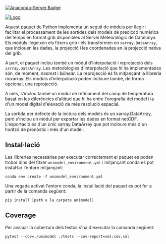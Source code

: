 [![Anaconda-Server Badge](https://anaconda.org/meteocat/unimodel/badges/version.svg)](https://anaconda.org/meteocat/unimodel)

[![Logo](https://github.com/meteocat/unimodel/tree/main/docs/source/_static/img/logo_unimodel_trans.png)](#)

Aquest paquet de Python implementa un seguit de mòduls per llegir i facilitar el processament
de les sortides dels models de prediccó numèrica del temps en format grib disponibles al
Servei Meteorològic de Catalunya. Els mòduls llegeixen els fitxers grib i els transformen en
`xarray.DataArray`, que inclouen les dades, la projecció i les coordenades en la projecció
nativa del grib.

A part, el paquet inclou també un mòdul d'interpolació i reprojecció dels `xarray.DataArray`. Les
metodologies d'interpolació que hi ha implementades són, de moment, *nearest* i *bilinear*. La
reprojecció es fa mitjançant la llibreria rioxarray. Els mòduls d'interpolació poden incloure també,
de forma opcional, una reprojecció.

A més, s'inclou també un mòdul de refinament del camp de temperatura basat en les diferències d'altitud
que hi ha entre l'orografia del model i la d'un model digital d'elevació de més resolució espacial.

La sortida per defecte de la lectura dels models és un xarray.DataArray, però s'inclou un mòdul per
exportar les dades en format netCDF. L'exportació és d'un únic xarray.DataArray que pot incloure més
d'un horitzó de pronòstic i més d'un model.

Instal·lació
------------

Les llibreries necessàries per executar correctament el paquet es poden trobar dins del fitxer
`unimodel_environment.yml` i mitjançant conda es pot instal·lar l'entorn mitjançant:

`conda env create -f unimodel_environment.yml`

Una vegada activat l'entorn conda, la instal·lació del paquet es pot fer a partir de la comanda
següent:

`pip install [path a la carpeta unimodel]`

Coverage
--------

Per avaluar la cobertura dels testos s'ha d'executar la comanda següent:

`pytest --cov=./unimodel ./tests --cov-report=xml:cov.xml`
